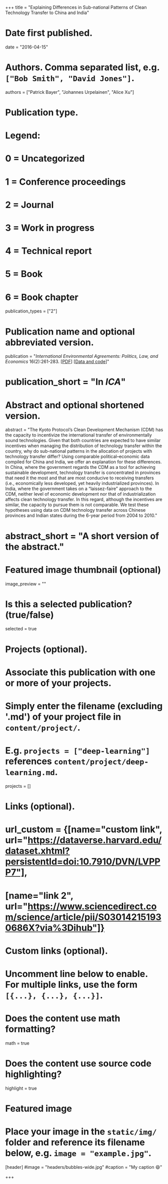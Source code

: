 +++
title = "Explaining Differences in Sub-national Patterns of Clean Technology Transfer to China and India"

# Date first published.
date = "2016-04-15"

# Authors. Comma separated list, e.g. `["Bob Smith", "David Jones"]`.
authors = ["Patrick Bayer", "Johannes Urpelainen", "Alice Xu"]

# Publication type.
# Legend:
# 0 = Uncategorized
# 1 = Conference proceedings
# 2 = Journal
# 3 = Work in progress
# 4 = Technical report
# 5 = Book
# 6 = Book chapter
publication_types = ["2"]

# Publication name and optional abbreviated version.
publication = "*International Environmental Agreements: Politics, Law, and Economics* 16(2):261-283. [[PDF](https://link.springer.com/article/10.1007/s10784-014-9257-2)] [[Data and code](https://dataverse.harvard.edu/dataset.xhtml?persistentId=doi:10.7910/DVN/FKD6ZU)]"
# publication_short = "In *ICA*"

# Abstract and optional shortened version.
abstract = "The Kyoto Protocol’s Clean Development Mechanism (CDM) has the capacity to incentivize the international transfer of environmentally sound technologies. Given that both countries are expected to have similar incentives when managing the distribution of technology transfer within the country, why do sub-national patterns in the allocation of projects with technology transfer differ? Using comparable political–economic data compiled for China and India, we offer an explanation for these differences. In China, where the government regards the CDM as a tool for achieving sustainable development, technology transfer is concentrated in provinces that need it the most and that are most conducive to receiving transfers (i.e., economically less developed, yet heavily industrialized provinces). In India, where the government takes on a “laissez-faire” approach to the CDM, neither level of economic development nor that of industrialization affects clean technology transfer. In this regard, although the incentives are similar, the capacity to pursue them is not comparable. We test these hypotheses using data on CDM technology transfer across Chinese provinces and Indian states during the 6-year period from 2004 to 2010."

# abstract_short = "A short version of the abstract."

# Featured image thumbnail (optional)
image_preview = ""

# Is this a selected publication? (true/false)
selected = true

# Projects (optional).
#   Associate this publication with one or more of your projects.
#   Simply enter the filename (excluding '.md') of your project file in `content/project/`.
#   E.g. `projects = ["deep-learning"]` references `content/project/deep-learning.md`.
projects = []

# Links (optional).
# url_custom = {[name="custom link", url="https://dataverse.harvard.edu/dataset.xhtml?persistentId=doi:10.7910/DVN/LVPPP7"],
#             [name="link 2", url="https://www.sciencedirect.com/science/article/pii/S030142151930686X?via%3Dihub"]}


# Custom links (optional).
#   Uncomment line below to enable. For multiple links, use the form `[{...}, {...}, {...}]`.
 


# Does the content use math formatting?
math = true

# Does the content use source code highlighting?
highlight = true

# Featured image
# Place your image in the `static/img/` folder and reference its filename below, e.g. `image = "example.jpg"`.
[header]
#image = "headers/bubbles-wide.jpg"
#caption = "My caption 😄"

+++
